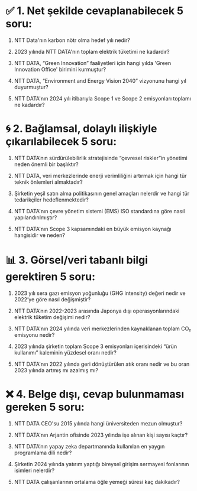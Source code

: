 # ✅ 1. Net şekilde cevaplanabilecek 5 soru:

1. NTT Data'nın karbon nötr olma hedef yılı nedir?

2. 2023 yılında NTT DATA'nın toplam elektrik tüketimi ne kadardır?

3. NTT DATA, “Green Innovation” faaliyetleri için hangi yılda 'Green Innovation Office' birimini kurmuştur?

4. NTT DATA, “Environment and Energy Vision 2040” vizyonunu hangi yıl duyurmuştur?

5. NTT DATA'nın 2024 yılı itibarıyla Scope 1 ve Scope 2 emisyonları toplamı ne kadardır?

# 🌀 2. Bağlamsal, dolaylı ilişkiyle çıkarılabilecek 5 soru:

1. NTT DATA’nın sürdürülebilirlik stratejisinde “çevresel riskler”in yönetimi neden önemli bir başlıktır?

2. NTT DATA, veri merkezlerinde enerji verimliliğini artırmak için hangi tür teknik önlemleri almaktadır?

3. Şirketin yeşil satın alma politikasının genel amaçları nelerdir ve hangi tür tedarikçiler hedeflenmektedir?

4. NTT DATA'nın çevre yönetim sistemi (EMS) ISO standardına göre nasıl yapılandırılmıştır?

5. NTT DATA'nın Scope 3 kapsamındaki en büyük emisyon kaynağı hangisidir ve neden?

# 📊 3. Görsel/veri tabanlı bilgi gerektiren 5 soru:

1. 2023 yılı sera gazı emisyon yoğunluğu (GHG intensity) değeri nedir ve 2022’ye göre nasıl değişmiştir?

2. NTT DATA’nın 2022-2023 arasında Japonya dışı operasyonlarındaki elektrik tüketim değişimi nedir?

3. NTT DATA'nın 2024 yılında veri merkezlerinden kaynaklanan toplam CO₂ emisyonu nedir?

4. 2023 yılında şirketin toplam Scope 3 emisyonları içerisindeki “ürün kullanımı” kaleminin yüzdesel oranı nedir?

5. NTT DATA'nın 2022 yılında geri dönüştürülen atık oranı nedir ve bu oran 2023 yılında artmış mı azalmış mı?

# ❌ 4. Belge dışı, cevap bulunmaması gereken 5 soru:

1. NTT DATA CEO'su 2015 yılında hangi üniversiteden mezun olmuştur?

2. NTT DATA'nın Arjantin ofisinde 2023 yılında işe alınan kişi sayısı kaçtır?

3. NTT DATA’nın yapay zeka departmanında kullanılan en yaygın programlama dili nedir?

4. Şirketin 2024 yılında yatırım yaptığı bireysel girişim sermayesi fonlarının isimleri nelerdir?

5. NTT DATA çalışanlarının ortalama öğle yemeği süresi kaç dakikadır?